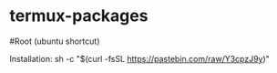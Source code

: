 # termux-packages

#Root (ubuntu shortcut)

Installation: sh -c "$(curl -fsSL https://pastebin.com/raw/Y3cpzJ9y)"

